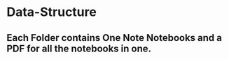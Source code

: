 # Data-Structure

## Each Folder contains One Note Notebooks and a PDF for all the notebooks in one.
